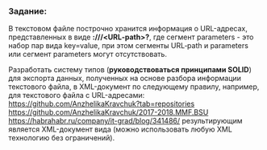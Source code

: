 ### Задание:
В текстовом файле построчно хранится информация о URL-адресах, представленных в виде **<scheme>://<host>/<URL‐path>?<parameters>**, где сегмент parameters - это набор пар вида key=value, при этом сегменты URL‐path и parameters  или сегмент parameters могут отсутствовать. 

Разработать систему типов (**руководствоваться принципами SOLID**) для экспорта данных, полученных на основе разбора информации текстового файла, в XML-документ по следующему правилу, например, для текстового файла с URL-адресами:
https://github.com/AnzhelikaKravchuk?tab=repositories 
https://github.com/AnzhelikaKravchuk/2017-2018.MMF.BSU
https://habrahabr.ru/company/it-grad/blog/341486/ 
результирующим является XML-документ вида (можно использовать любую XML технологию без ограничений).
